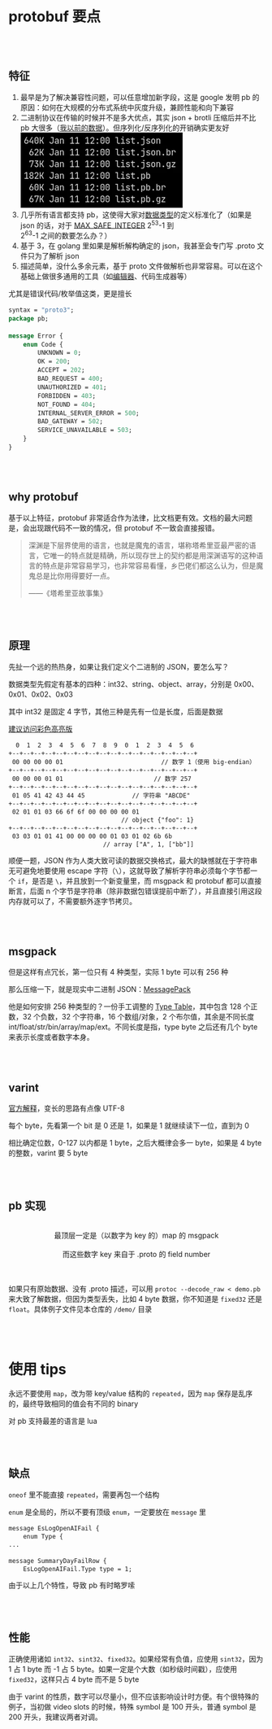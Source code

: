 # protobuf 要点

<br><br>
## 特征

1. 最早是为了解决兼容性问题，可以任意增加新字段，这是 google 发明 pb 的原因：如何在大规模的分布式系统中灰度升级，兼顾性能和向下兼容
2. 二进制协议在传输的时候并不是多大优点，其实 json + brotli 压缩后并不比 pb 大很多（[我以前的数据](https://x.com/Soulogic/status/1480754176628240384)）。但序列化/反序列化的开销确实更友好  
   ![PB & JSON](doc/img/pb-json.webp)
3. 几乎所有语言都支持 pb，这使得大家对[数据类型](https://protobuf.dev/programming-guides/proto3/#scalar)的定义标准化了（如果是 json 的话，对于 [MAX_SAFE_INTEGER](https://developer.mozilla.org/en-US/docs/Web/JavaScript/Reference/Global_Objects/Number/MAX_SAFE_INTEGER) 2<sup>53</sup>-1 到 2<sup>63</sup>-1 之间的数要怎么办？）
4. 基于 3，在 golang 里如果是解析解构确定的 json，我甚至会专门写 .proto 文件只为了解析 json
5. 描述简单，没什么多余元素，基于 proto 文件做解析也非常容易。可以在这个基础上做很多通用的工具（如[编辑器](https://github.com/fullstorydev/grpcui/blob/master/doc-images/fields.png)、代码生成器等）

尤其是错误代码/枚举值这类，更是擅长

```protobuf
syntax = "proto3";
package pb;

message Error {
	enum Code {
		UNKNOWN = 0;
		OK = 200;
		ACCEPT = 202;
		BAD_REQUEST = 400;
		UNAUTHORIZED = 401;
		FORBIDDEN = 403;
		NOT_FOUND = 404;
		INTERNAL_SERVER_ERROR = 500;
		BAD_GATEWAY = 502;
		SERVICE_UNAVAILABLE = 503;
	}
}
```

<br><br>
## why protobuf

基于以上特征，protobuf 非常适合作为法律，比文档更有效。文档的最大问题是，会出现跟代码不一致的情况，但 protobuf 不一致会直接报错。

> 深渊是下层界使用的语言，也就是魔鬼的语言，堪称塔希里亚最严密的语言，它唯一的特点就是精确，所以现存世上的契约都是用深渊语写的这种语言的特点是非常容易学习，也非常容易看懂，乡巴佬们都这么认为，但是魔鬼总是比你用得要好一点。
>
> ——《塔希里亚故事集》

<br><br>
## 原理

先扯一个远的热热身，如果让我们定义个二进制的 JSON，要怎么写？

数据类型先假定有基本的四种：int32、string、object、array，分别是 0x00、0x01、0x02、0x03

其中 int32 是固定 4 字节，其他三种是先有一位是长度，后面是数据

[建议访问彩色高亮版](https://zhengkai.github.io/protobuf/hex.html)

```
  0  1  2  3  4  5  6  7  8  9  0  1  2  3  4  5  6
+--+--+--+--+--+--+--+--+--+--+--+--+--+--+--+--+--+
 00 00 00 00 01                           // 数字 1（使用 big-endian）
+--+--+--+--+--+--+--+--+--+--+--+--+--+--+--+--+--+
 00 00 00 01 01                         // 数字 257
+--+--+--+--+--+--+--+--+--+--+--+--+--+--+--+--+--+
 01 05 41 42 43 44 45             // 字符串 "ABCDE"
+--+--+--+--+--+--+--+--+--+--+--+--+--+--+--+--+--+
 02 01 01 03 66 6f 6f 00 00 00 00 01
                               // object {"foo": 1}
+--+--+--+--+--+--+--+--+--+--+--+--+--+--+--+--+--+
 03 03 01 01 41 00 00 00 00 01 03 01 02 6b 6b
                          // array ["A", 1, ["bb"]]
```

顺便一题，JSON 作为人类大致可读的数据交换格式，最大的缺憾就在于字符串无可避免地要使用 escape 字符（`\`），这就导致了解析字符串必须每个字节都一个 `if`，是否是 `\`，并且放到一个新变量里，而 msgpack 和 protobuf 都可以直接断言，后面 n 个字节是字符串（除非数据包错误提前中断了），并且直接引用这段内存就可以了，不需要额外逐字节拷贝。

<br><br>
## msgpack

但是这样有点冗长，第一位只有 4 种类型，实际 1 byte 可以有 256 种

那么压缩一下，就是现实中二进制 JSON：[MessagePack](https://msgpack.org/)

他是如何安排 256 种类型的？一份手工调整的 [Type Table](https://github.com/msgpack/msgpack/blob/master/spec.md#formats)，其中包含 128 个正数，32 个负数，32 个字符串，16 个数组/对象，2 个布尔值，其余是不同长度 int/float/str/bin/array/map/ext。不同长度是指，type byte 之后还有几个 byte 来表示长度或者数字本身。

<br><br>
## varint

[官方解释](https://protobuf.dev/programming-guides/encoding/#varints)，变长的思路有点像 UTF-8

每个 byte，先看第一个 bit 是 0 还是 1，如果是 1 就继续读下一位，直到为 0

相比确定位数，0-127 以内都是 1 byte，之后大概律会多一 byte，如果是 4 byte 的整数，varint 要 5 byte

<br><br>
## pb 实现

<br>
<div align="center">
最顶层一定是（以数字为 key 的）map 的 msgpack<br><br>
而这些数字 key 来自于 .proto 的 field number
</div>
<br><br>

如果只有原始数据、没有 .proto 描述，可以用 `protoc --decode_raw < demo.pb` 来大致了解数据，但因为类型丢失，比如 4 byte 数据，你不知道是 `fixed32` 还是 `float`。具体例子文件见本仓库的 `/demo/` 目录

<br><br>
# 使用 tips

永远不要使用 `map`，改为带 key/value 结构的 `repeated`，因为 `map` 保存是乱序的，最终导致相同的值会有不同的 binary

对 pb 支持最差的语言是 lua

<br><br>
## 缺点

`oneof` 里不能直接 `repeated`，需要再包一个结构

`enum` 是全局的，所以不要有顶级 `enum`，一定要放在 `message` 里

```
message EsLogOpenAIFail {
	enum Type {
...

message SummaryDayFailRow {
	EsLogOpenAIFail.Type type = 1;
```

由于以上几个特性，导致 pb 有时略罗嗦

<br><br>
## 性能

正确使用诸如 `int32`、`sint32`、`fixed32`。如果经常有负值，应使用 `sint32`，因为 1 占 1 byte 而 -1 占 5 byte。如果一定是个大数（如秒级时间戳），应使用 `fixed32`，这样只占 4 byte 而不是 5 byte

由于 varint 的性质，数字可以尽量小，但不应该影响设计时方便。有个很特殊的例子，当初做 video slots 的时候，特殊 symbol 是 100 开头，普通 symbol 是 200 开头，我建议两者对调。
